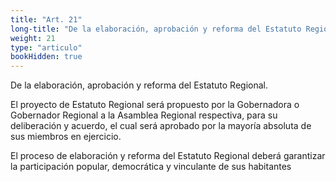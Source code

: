 ```yaml
---
title: "Art. 21"
long-title: "De la elaboración, aprobación y reforma del Estatuto Regional"
weight: 21
type: "articulo"
bookHidden: true
---
```

De la elaboración, aprobación y reforma del Estatuto Regional.
 
El proyecto de Estatuto Regional será propuesto por la Gobernadora o Gobernador Regional a la Asamblea Regional respectiva, para su deliberación y acuerdo, el cual será aprobado por la mayoría absoluta de sus miembros en ejercicio.
 
El proceso de elaboración y reforma del Estatuto Regional deberá garantizar la participación popular, democrática y vinculante de sus habitantes